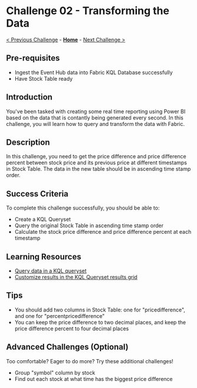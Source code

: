 <!-- REMOVE_ME # Challenge ${suffixNumber} - <Title of Challenge> (remove this from your MD files if you are writing them manually, this is for the automation script) REMOVE_ME -->

<!-- REPLACE_ME (this section will be removed by the automation script) -->
# Challenge 02 - Transforming the Data
<!-- REPLACE_ME (this section will be removed by the automation script) -->

<!-- REMOVE_ME ${navigationLine} (remove this from your MD files if you are writing them manually, this is for the automation script) REMOVE_ME -->

<!-- REPLACE_ME (this section will be removed by the automation script) -->
<!-- If you are using this template manually, ensure the navigation links below are updated to link to the previous and next challenges relative to the current challenge. The "Home" link should always link to the homepage of the hack which is the README.md in the hack's parent directory. -->
[< Previous Challenge](./Challenge01.md) - **[Home](../README.md)** - [Next Challenge >](./Challenge03.md)
<!-- REPLACE_ME (this section will be removed by the automation script) -->


## Pre-requisites

* Ingest the Event Hub data into Fabric KQL Database successfully
* Have Stock Table ready

## Introduction

You've been tasked with creating some real time reporting using Power BI based on the data that is contantly being generated every second. In this challenge, you will learn how to query and transform the data with Fabric. 

## Description
In this challenge, you need to get the price difference and price difference percent between stock price and its previous price at different timestamps in Stock Table. The data in the new table should be in ascending time stamp order.


## Success Criteria

To complete this challenge successfully, you should be able to:
- Create a KQL Queryset
- Query the original Stock Table in ascending time stamp order
- Calculate the stock price difference and price difference percent at each timestamp

## Learning Resources

- [Query data in a KQL queryset](https://learn.microsoft.com/en-us/fabric/real-time-analytics/kusto-query-set)
- [Customize results in the KQL Queryset results grid](https://learn.microsoft.com/en-us/fabric/real-time-analytics/customize-results)


## Tips

- You should add two columns in Stock Table: one for "pricedifference", and one for "percentpricedifference"
- You can keep the price difference to two decimal places, and keep the price difference percent to four decimal places

## Advanced Challenges (Optional)

Too comfortable?  Eager to do more?  Try these additional challenges!

- Group "symbol" column by stock
- Find out each stock at what time has the biggest price difference
